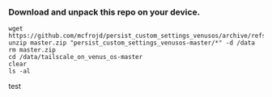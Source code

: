 ### Download and unpack this repo on your device.

```
wget https://github.com/mcfrojd/persist_custom_settings_venusos/archive/refs/heads/master.zip
unzip master.zip "persist_custom_settings_venusos-master/*" -d /data
rm master.zip
cd /data/tailscale_on_venus_os-master
clear
ls -al
```
test